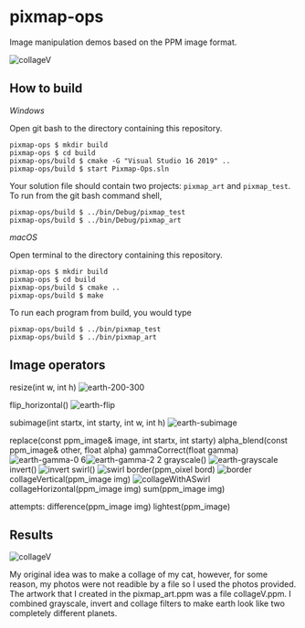 # pixmap-ops

Image manipulation demos based on the PPM image format.

![collageV](https://user-images.githubusercontent.com/55757317/110420202-db5a1480-8068-11eb-8058-cfb70792f3da.jpg)


## How to build

*Windows*

Open git bash to the directory containing this repository.

```
pixmap-ops $ mkdir build
pixmap-ops $ cd build
pixmap-ops/build $ cmake -G "Visual Studio 16 2019" ..
pixmap-ops/build $ start Pixmap-Ops.sln
```

Your solution file should contain two projects: `pixmap_art` and `pixmap_test`.
To run from the git bash command shell, 

```
pixmap-ops/build $ ../bin/Debug/pixmap_test
pixmap-ops/build $ ../bin/Debug/pixmap_art
```

*macOS*

Open terminal to the directory containing this repository.

```
pixmap-ops $ mkdir build
pixmap-ops $ cd build
pixmap-ops/build $ cmake ..
pixmap-ops/build $ make
```

To run each program from build, you would type

```
pixmap-ops/build $ ../bin/pixmap_test
pixmap-ops/build $ ../bin/pixmap_art
```

## Image operators
resize(int w, int h)
![earth-200-300](https://user-images.githubusercontent.com/55757317/110421454-8cfa4500-806b-11eb-957f-bef2d802d800.jpg)

flip_horizontal()
![earth-flip](https://user-images.githubusercontent.com/55757317/110421470-95528000-806b-11eb-8493-0d057d42a4fa.jpg)

subimage(int startx, int starty, int w, int h)
![earth-subimage](https://user-images.githubusercontent.com/55757317/110421585-cb8fff80-806b-11eb-9b7b-ca13d90c364f.jpg)

replace(const ppm_image& image, int startx, int starty)
alpha_blend(const ppm_image& other, float alpha)
gammaCorrect(float gamma)
![earth-gamma-0 6](https://user-images.githubusercontent.com/55757317/110421498-a0a5ab80-806b-11eb-99e3-2a040b477f7b.jpg)![earth-gamma-2 2](https://user-images.githubusercontent.com/55757317/110421537-b3b87b80-806b-11eb-87df-3ddb222ba712.jpg)
grayscale()
![earth-grayscale](https://user-images.githubusercontent.com/55757317/110421562-be731080-806b-11eb-8528-a61b9e2a8901.jpg)
invert()
![invert](https://user-images.githubusercontent.com/55757317/110421604-d6e32b00-806b-11eb-8339-bd557e049cfe.jpg)
swirl()
![swirl](https://user-images.githubusercontent.com/55757317/110421613-dea2cf80-806b-11eb-86ef-bc75cc5dba68.jpg)
border(ppm_oixel bord)
![border](https://user-images.githubusercontent.com/55757317/110421398-6fc57680-806b-11eb-90e3-7163a17b66be.jpg)
collageVertical(ppm_image img)
![collageWithASwirl](https://user-images.githubusercontent.com/55757317/110421437-84097380-806b-11eb-8fdd-e5e3719e126e.jpg)
collageHorizontal(ppm_image img)
sum(ppm_image img)

attempts:
difference(ppm_image img)
lightest(ppm_image)


## Results
![collageV](https://user-images.githubusercontent.com/55757317/110420202-db5a1480-8068-11eb-8058-cfb70792f3da.jpg)

My original idea was to make a collage of my cat, however, for some reason, my photos were not readible by a file so I used the photos provided. The artwork that I created in the pixmap_art.ppm was a file collageV.ppm. I combined grayscale, invert and collage filters to make earth look like two completely different planets.

